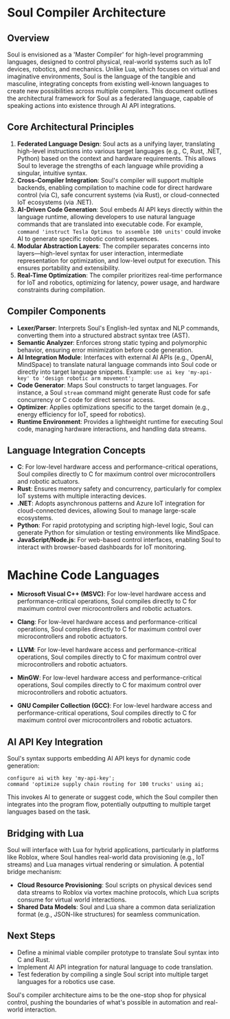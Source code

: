 # Soul Compiler Architecture

## Overview
Soul is envisioned as a 'Master Compiler' for high-level programming languages, designed to control physical, real-world systems such as IoT devices, robotics, and mechanics. Unlike Lua, which focuses on virtual and imaginative environments, Soul is the language of the tangible and masculine, integrating concepts from existing well-known languages to create new possibilities across multiple compilers. This document outlines the architectural framework for Soul as a federated language, capable of speaking actions into existence through AI API integrations.

## Core Architectural Principles
1. **Federated Language Design**: Soul acts as a unifying layer, translating high-level instructions into various target languages (e.g., C, Rust, .NET, Python) based on the context and hardware requirements. This allows Soul to leverage the strengths of each language while providing a singular, intuitive syntax.
2. **Cross-Compiler Integration**: Soul's compiler will support multiple backends, enabling compilation to machine code for direct hardware control (via C), safe concurrent systems (via Rust), or cloud-connected IoT ecosystems (via .NET).
3. **AI-Driven Code Generation**: Soul embeds AI API keys directly within the language runtime, allowing developers to use natural language commands that are translated into executable code. For example, `command 'instruct Tesla Optimus to assemble 100 units'` could invoke AI to generate specific robotic control sequences.
4. **Modular Abstraction Layers**: The compiler separates concerns into layers—high-level syntax for user interaction, intermediate representation for optimization, and low-level output for execution. This ensures portability and extensibility.
5. **Real-Time Optimization**: The compiler prioritizes real-time performance for IoT and robotics, optimizing for latency, power usage, and hardware constraints during compilation.

## Compiler Components
- **Lexer/Parser**: Interprets Soul's English-led syntax and NLP commands, converting them into a structured abstract syntax tree (AST).
- **Semantic Analyzer**: Enforces strong static typing and polymorphic behavior, ensuring error minimization before code generation.
- **AI Integration Module**: Interfaces with external AI APIs (e.g., OpenAI, MindSpace) to translate natural language commands into Soul code or directly into target language snippets. Example: `use ai key 'my-api-key' to 'design robotic arm movement';`
- **Code Generator**: Maps Soul constructs to target languages. For instance, a Soul `stream` command might generate Rust code for safe concurrency or C code for direct sensor access.
- **Optimizer**: Applies optimizations specific to the target domain (e.g., energy efficiency for IoT, speed for robotics).
- **Runtime Environment**: Provides a lightweight runtime for executing Soul code, managing hardware interactions, and handling data streams.

## Language Integration Concepts
- **C**: For low-level hardware access and performance-critical operations, Soul compiles directly to C for maximum control over microcontrollers and robotic actuators.
- **Rust**: Ensures memory safety and concurrency, particularly for complex IoT systems with multiple interacting devices.
- **.NET**: Adopts asynchronous patterns and Azure IoT integration for cloud-connected devices, allowing Soul to manage large-scale ecosystems.
- **Python**: For rapid prototyping and scripting high-level logic, Soul can generate Python for simulation or testing environments like MindSpace.
- **JavaScript/Node.js**: For web-based control interfaces, enabling Soul to interact with browser-based dashboards for IoT monitoring.

# Machine Code Languages
- **Microsoft Visual C++ (MSVC)**: For low-level hardware access and performance-critical operations, Soul compiles directly to C for maximum control over microcontrollers and robotic actuators.

- **Clang**: For low-level hardware access and performance-critical operations, Soul compiles directly to C for maximum control over microcontrollers and robotic actuators.

- **LLVM**: For low-level hardware access and performance-critical operations, Soul compiles directly to C for maximum control over microcontrollers and robotic actuators.

- **MinGW**: For low-level hardware access and performance-critical operations, Soul compiles directly to C for maximum control over microcontrollers and robotic actuators.

- **GNU Compiler Collection (GCC)**: For low-level hardware access and performance-critical operations, Soul compiles directly to C for maximum control over microcontrollers and robotic actuators.

## AI API Key Integration
Soul's syntax supports embedding AI API keys for dynamic code generation:
```
configure ai with key 'my-api-key';
command 'optimize supply chain routing for 100 trucks' using ai;
```
This invokes AI to generate or suggest code, which the Soul compiler then integrates into the program flow, potentially outputting to multiple target languages based on the task.

## Bridging with Lua
Soul will interface with Lua for hybrid applications, particularly in platforms like Roblox, where Soul handles real-world data provisioning (e.g., IoT streams) and Lua manages virtual rendering or simulation. A potential bridge mechanism:
- **Cloud Resource Provisioning**: Soul scripts on physical devices send data streams to Roblox via vortex machine protocols, which Lua scripts consume for virtual world interactions.
- **Shared Data Models**: Soul and Lua share a common data serialization format (e.g., JSON-like structures) for seamless communication.

## Next Steps
- Define a minimal viable compiler prototype to translate Soul syntax into C and Rust.
- Implement AI API integration for natural language to code translation.
- Test federation by compiling a single Soul script into multiple target languages for a robotics use case.

Soul's compiler architecture aims to be the one-stop shop for physical control, pushing the boundaries of what's possible in automation and real-world interaction.
